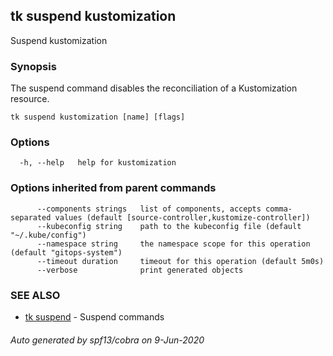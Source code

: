 ## tk suspend kustomization

Suspend kustomization

### Synopsis

The suspend command disables the reconciliation of a Kustomization resource.

```
tk suspend kustomization [name] [flags]
```

### Options

```
  -h, --help   help for kustomization
```

### Options inherited from parent commands

```
      --components strings   list of components, accepts comma-separated values (default [source-controller,kustomize-controller])
      --kubeconfig string    path to the kubeconfig file (default "~/.kube/config")
      --namespace string     the namespace scope for this operation (default "gitops-system")
      --timeout duration     timeout for this operation (default 5m0s)
      --verbose              print generated objects
```

### SEE ALSO

* [tk suspend](tk_suspend.md)	 - Suspend commands

###### Auto generated by spf13/cobra on 9-Jun-2020
